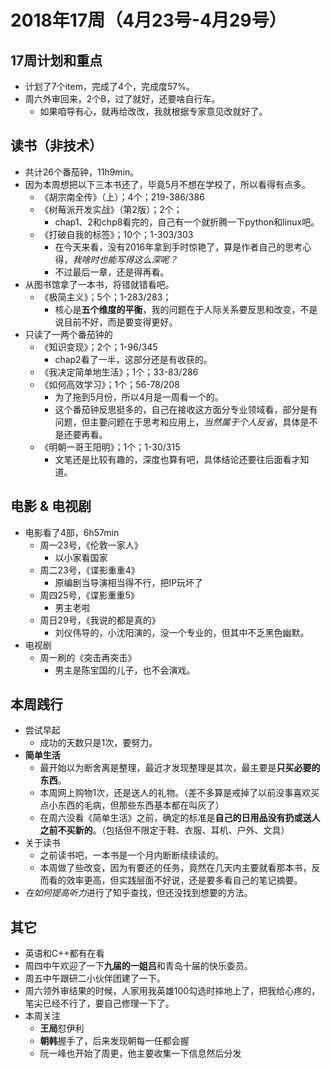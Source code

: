 # 2018年17周（4月23号-4月29号）

## 17周计划和重点

+ 计划了7个item，完成了4个，完成度57%。
+ 周六外审回来，2个B，过了就好，还要啥自行车。
  + 如果咱导有心，就再给改改，我就根据专家意见改就好了。

## 读书（非技术）

+ 共计26个番茄钟，11h9min。
+ 因为本周想把以下三本书还了，毕竟5月不想在学校了，所以看得有点多。
  + 《胡宗南全传》（上）；4个；219-386/386
  + 《树莓派开发实战》（第2版）；2个；
    + chap1、2和chp8看完的，自己有一个就折腾一下python和linux吧。
  + 《打破自我的标签》；10个；1-303/303
    + 在今天来看，没有2016年拿到手时惊艳了，算是作者自己的思考心得，*我啥时也能写得这么深呢？*
    + 不过最后一章，还是得再看。
+ 从图书馆拿了一本书，将错就错看吧。
  + 《极简主义》；5个；1-283/283；
    + 核心是**五个维度的平衡**，我的问题在于人际关系要反思和改变，不是说目前不好，而是要变得更好。
+ 只读了一两个番茄钟的
  + 《知识变现》；2个；1-96/345
    + chap2看了一半，这部分还是有收获的。
  + 《我决定简单地生活》；1个；33-83/286
  + 《如何高效学习》；1个；56-78/208
    + 为了拖到5月份，所以4月是一周看一个的。
    + 这个番茄钟反思挺多的，自己在接收这方面分专业领域看，部分是有问题，但主要问题在于思考和应用上，*当然属于个人反省*，具体是不是还要再看。
  + 《明朝一哥王阳明》；1个；1-30/315
    + 文笔还是比较有趣的，深度也算有吧，具体结论还要往后面看才知道。

## 电影 & 电视剧

+ 电影看了4部，6h57min
  + 周一23号，《伦敦一家人》
    + 以小家看国家
  + 周二23号，《谍影重重4》
    + 原编剧当导演相当得不行，把IP玩坏了
  + 周四25号，《谍影重重5》
    + 男主老啦
  + 周日29号，《我说的都是真的》
    + 刘仪伟导的，小沈阳演的，没一个专业的，但其中不乏黑色幽默。
+ 电视剧
  + 周一刷的《突击再突击》
    + 男主是陈宝国的儿子，也不会演戏。

## 本周践行

+ 尝试早起
  + 成功的天数只是1次，要努力。
+ **简单生活**
  + 最开始以为断舍离是整理，最近才发现整理是其次，最主要是**只买必要的东西**。
  + 本周网上购物1次，还是送人的礼物。（差不多算是戒掉了以前没事喜欢买点小东西的毛病，但那些东西基本都在叫灰了）
  + 在周六没看《简单生活》之前，确定的标准是**自己的日用品没有扔或送人之前不买新的**。（包括但不限定于鞋、衣服、耳机、户外、文具）
+ 关于读书
  + 之前读书吧，一本书是一个月内断断续续读的。
  + 本周做了些改变，因为有要还的任务，竟然在几天内主要就看那本书，反而看的效率更高，但实践层面不好说，还是要多看自己的笔记摘要。
+ *在如何提高听力*进行了知乎查找，但还没找到想要的方法。

## 其它

+ 英语和C++都有在看
+ 周四中午欢迎了一下**九届的一姐吕**和青岛十届的快乐委员。
+ 周五中午跟研二小伙伴团建了一下。
+ 周六领外审结果的时候，人家用我英雄100勾选时摔地上了，把我给心疼的，笔尖已经不行了，要自己修理一下了。
+ 本周关注
  + **王局**怼伊利
  + **朝韩**握手了，后来发现朝每一任都会握
  + 阮一峰也开始了周更，他主要收集一下信息然后分发